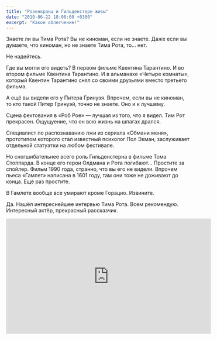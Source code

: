 ```yaml
---
title: "Розенкранц и Гильденстерн живы"
date: "2019-06-22 18:00:00 +0300"
excerpt: "Какое облегчение!"
---
```


Знаете ли вы Тима Рота? Вы не киноман, если не знаете. Даже если вы думаете, что киноман, но не знаете Тима Рота, то... нет.

Не надейтесь.

Где вы могли его видеть? В первом фильме Квентина Тарантино. И во втором фильме Квентина Тарантино. И в альманахе «Четыре комнаты», который Квентин Тарантино снял со своими друзьями вместо третьего фильма.

А ещё вы видели его у Питера Гринуэя. Впрочем, если вы не киноман, то кто такой Питер Гринуэй, точно не знаете. Оно и к лучшему.

Сцена фехтования в «Роб Рое»&nbsp;&mdash; лучшая из того, что я видел. Тим Рот прекрасен. Ощущуение, что он всю жизнь на шпагах дрался.

Специалист по распознаванию лжи из сериала «Обмани меня», прототипом которого стал известный психолог Пол Экман, заслуживает отдельной статуэтки на любом фестивале.

Но сногшибательнее всего роль Гильденстерна в фильме Тома Стоппарда. В конце его герои Олдмана и Рота погибают... Простите за спойлер. Фильм 1990 года, странно, что вы его не видели. Впрочем пьеса «Гамлет» написана в 1601 году, там они тоже не доживают до конца. Ещё раз простите.

В Гамлете вообще все умирают кроме Горацио. Извините.

Да. Нашёл интереснейшее интервью Тима Рота. Всем рекомендую. Интересный актёр, прекрасный рассказчик.

<div class="video-wrapper">
  <iframe width="560" height="315" src="https://www.youtube.com/embed/RGqo5LakwjM" frameborder="0" allow="accelerometer; autoplay; encrypted-media; gyroscope; picture-in-picture" allowfullscreen></iframe>
</div>

